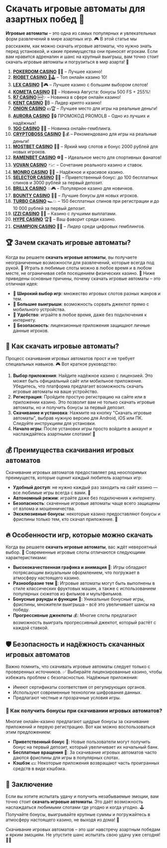 # Скачать игровые автоматы для азартных побед 🎰

**Игровые автоматы** – это одна из самых популярных и увлекательных форм развлечений в мире азартных игр. 🎮 В этой статье мы расскажем, как можно скачать игровые автоматы, что нужно знать перед установкой, и какие преимущества они приносят игрокам. Если вам нравится адреналин и шанс на крупный выигрыш, вам точно стоит скачать игровые автоматы и погрузиться в мир азарта! 💸
1. [**POKERDOM CASINO**](https://4pd-stat.com/click/65c385136bcc63141167f1e3/4450/13807/subaccount) 🎰🔥 – Лучшее казино!
1. [**RIOBET CASINO** 🌟🕹️](https://tracker.rioaffi.com/link?btag=1027246_346134) – Топ онлайн казино 10!
1. [**LEX CASINO**](https://lex-ircp01.com/c71ab4dfb) 🎯🎮 – Лучшее казино с большим выбором слотов!
1. [**KOMETA CASINO**](https://stars-flight.com/s2371995e) 🚀🎁 – Новинка Августа: бонусы 500 FS + 255%!
1. [**R7 CASINO**](https://aristocratic-hall.com/s9f210880) 🆕✨ – Новинка в сфере онлайн казино!
1. [**KENT CASINO**](https://passage-through-deserts.com/de0514c15) 💎₿ – Лидер крипто казино!
1. [**ONION CASINO**](https://obclk001-2d.top/click?offer_id=986&partner_id=10542&landing_id=1798&utm_medium=affiliate&sub_1=oncasino3) 💵🏆 – Лучшее место для игры на реальные деньги!
1. [**AURORA CASINO**](https://10trafic-stat2.com/click/668546566bcc6313411604c7/6766/15114/subaccount?promocode=PROMOLB) 🌌🔒 ПРОМОКОД PROMOLB – Одно из лучших и надёжных!
1. [**1GO CASINO**](https://1go-ircp01.com/ce015f410) 🎉🎲 – Новинка онлайн-гемблинга.
1. [**CRYPTOBOSS CASINO**](https://cryptobossc.online/d847bcfa9) 👑💰 – Рекомендовано для игры на реальные деньги!
1. [**MOSTBET CASINO**](https://ktbtis024ifqfn0mst.com/beQs) 🎡💫 – Яркий мир слотов и бонус 2000 рублей для новых игроков.
1. [**RAMENBET CASINO**](https://get.saltyram.com/ru/registration?apkpop=0&partner=p24970p3296034p5526) ⚽🏅 – Идеальное место для спортивных фанатов!
1. [**VOVAN CASINO**](https://vovan.site/d2375cf9b) 🃏📈 – Сочетание реального казино и ставок.
1. [**MONRO CASINO**](https://mnr-ircp01.com/c3ce72a2c) 🌟💖 – Надёжное и красивое казино.
1. [**SELECTOR CASINO**](https://gosel.pl/SELVK) 🎁🎉 – Приветственный бонус: до 100 бесплатных спинов и 3000 рублей за первый депозит.
1. [**BRILLX CASINO**](https://brillx.pub/BRIVK) 💥🎮 – Популярное казино для новичков.
1. [**BOUNTY CASINO**](https://bounty-casino.de/BOVK) 🎯🎁 – Лучшие бонусы для новых игроков.
1. [**TURBO CASINO**](https://turbo-casino.pro/TURVK) 🏎️💥 – 150 бесплатных спинов при регистрации и до 10 000 рублей за первый депозит.
1. [**IZZI CASINO**](https://izzi-fr03.com/ca7c8a7b7) 💸🔝 – Казино с лучшими выплатами.
1. [**HYPE CASINO**](https://hypekaz.com/dc2f44ad0) 🏆🎉 – Ваш фаворит среди казино.
1. [**CHAMPION CASINO**](https://champcasino.ink/pobeda/doa-hats?p80412p305331p112c) 🥇🎰 – Лидер среди цифровых гемблингов.



## 🏆 Зачем скачать игровые автоматы?

Когда вы решаете **скачать игровые автоматы**, вы получаете неограниченные возможности для развлечений, которые всегда под рукой. 🚀 Играть в любимые слоты можно в любое время и в любом месте, не ограничивая себя посещением физических казино. 📲 Ниже приведены основные причины, почему скачать игровые автоматы – это отличная идея:

- 🎰 **Широкий выбор игр**: множество игровых слотов разных жанров и тем.
- 🤑 **Большие выигрыши**: возможность сорвать джекпот прямо с мобильного устройства.
- 🎯 **Удобство**: играйте в любое время, даже без подключения к интернету.
- 🎲 **Безопасность**: лицензионные приложения защищают личные данные игроков.

## 🚀 Как скачать игровые автоматы?

Процесс скачивания игровых автоматов прост и не требует специальных навыков. 🎮 Вот краткое руководство:

1. **Выбор приложения**: Найдите надёжное казино с лицензией. Это может быть официальный сайт или мобильное приложение. Убедитесь, что платформа предлагает возможность скачать игровые автоматы на ваше устройство.
2. **Регистрация**: Пройдите простую регистрацию на сайте или в приложении казино. Это позволит вам не только скачать игровые автоматы, но и получить бонусы за первый депозит.
3. **Скачивание и установка**: Нажмите на кнопку "Скачать игровые автоматы", выбрав нужную версию для Android, iOS или ПК. Следуйте инструкциям для установки.
4. **Начало игры**: После установки игры просто войдите в аккаунт и наслаждайтесь азартными слотами! 🎰

## 💰 Преимущества скачивания игровых автоматов

Скачивание игровых автоматов предоставляет ряд неоспоримых преимуществ, которые оценит каждый любитель азартных игр:

- **Удобный доступ**: не нужно каждый раз заходить на сайт казино — все любимые игры всегда с вами. 📱
- **Автономный режим**: играйте даже без подключения к интернету.
- **Безопасность**: скаченные игровые автоматы чаще всего защищены от взлома и мошенничества.
- **Эксклюзивные бонусы**: некоторые казино предоставляют бонусы и фриспины только тем, кто скачал приложение. 🎁

## 🔥 Особенности игр, которые можно скачать

Когда вы решаете **скачать игровые автоматы**, вас ждёт невероятный выбор. 🎰 Современные игровые слоты отличаются следующими характеристиками:

- **Высококачественная графика и анимация** 🎨: Игры обладают потрясающим визуальным оформлением, что погружает в атмосферу настоящего казино.
- **Разнообразие тем** 🌟: Игровые автоматы могут быть выполнены в стиле классических фруктовых машин, а также с использованием популярных сюжетов из фильмов и мультфильмов.
- **Бонусные раунды и функции** 🎯: Уникальные бонусные игры, фриспины, множители выигрыша – всё это увеличивает шансы на победу.
- **Прогрессивные джекпоты** 💰: Многие слоты предлагают возможность выиграть прогрессивный джекпот, который растёт с каждой ставкой.

## 🛡 Безопасность и надёжность скачанных игровых автоматов

Важно помнить, что скачивать игровые автоматы следует только с проверенных источников. ✅ Выбирайте лицензированные казино, чтобы избежать проблем с безопасностью. Надёжные приложения:

- Имеют сертификаты соответствия от регулирующих органов.
- Используют современные технологии шифрования данных.
- Предлагают честные и прозрачные условия игры.

### 🎁 Как получить бонусы при скачивании игровых автоматов?

Многие онлайн-казино предлагают щедрые бонусы за скачивание приложений и первую регистрацию. Вот как можно воспользоваться этим предложением:

- **Приветственный бонус** 🎁: Новые пользователи могут получить бонус на первый депозит, который увеличивает их начальный банк.
- **Бесплатные вращения** 🔄: За скачивание игровых автоматов часто даются фриспины для игры в популярных слотах.
- **Кэшбэк** 💵: Некоторые приложения возвращают часть проигранных средств в виде кэшбэка.

## 🎲 Заключение

Если вы хотите испытать удачу и получить незабываемые эмоции, вам точно стоит **скачать игровые автоматы**. Это даёт возможность наслаждаться любимыми слотами где угодно и когда угодно. 🕹 Получайте бонусы, выигрывайте крупные суммы и погружайтесь в атмосферу настоящего казино, не выходя из дома! 🚀

Скачивание игровых автоматов – это шаг навстречу азартным победам и ярким эмоциям. Не упустите шанс испытать свою удачу уже сегодня! 🎰💸

